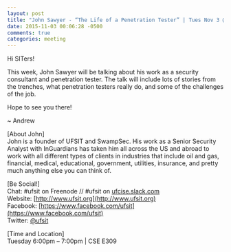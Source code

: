 ```yaml
---
layout: post
title: "John Sawyer - “The Life of a Penetration Tester” | Tues Nov 3 @ 6pm in CSE E309"
date: 2015-11-03 00:06:28 -0500
comments: true
categories: meeting
---
```


Hi SITers!

This week, John Sawyer will be talking about his work as a security consultant and penetration tester. The talk will include lots of stories from the trenches, what penetration testers really do, and some of the challenges of the job.

<!-- MORE -->

Hope to see you there!

~ Andrew

[About John]  
John is a founder of UFSIT and SwampSec. His work as a Senior Security Analyst with InGuardians has taken him all across the US and abroad to work with all different types of clients in industries that include oil and gas, financial, medical, educational, government, utilities, insurance, and pretty much anything else you can think of.

[Be Social!]  
Chat: #ufsit on Freenode // #ufsit on [ufcise.slack.com](https://ufcise.slack.com)  
Website: [http://www.ufsit.org](http://www.ufsit.org)  
Facebook: [https://www.facebook.com/ufsit](https://www.facebook.com/ufsit)  
Twitter: [@ufsit](https://twitter.com/ufsit)

[Time and Location]  
Tuesday 6:00pm – 7:00pm | CSE E309

